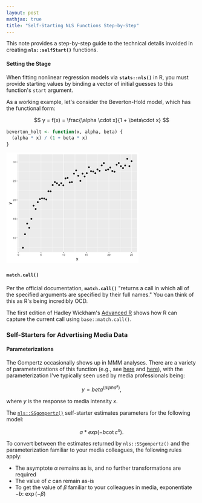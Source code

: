 ```yaml
---
layout: post
mathjax: true
title: "Self-Starting NLS Functions Step-by-Step"
---
```


This note provides a step-by-step guide to the technical details involded
in creating  **`nls::selfStart()`** functions.


#### Setting the Stage

When fitting nonlinear regression models via **`stats::nls()`** in R, you must provide
starting values by binding a vector of initial guesses to this function's
`start` argument.


As a working example, let's consider the Beverton-Hold model, which has the functional form:

$$
y = f(x) = \frac{\alpha \cdot x}{1 + \beta\cdot x}
$$


```r
beverton_holt <- function(x, alpha, beta) {
  (alpha * x) / (1 + beta * x)
}
```


<img src="/assets/observed-data.png" width="350" alt="Simulated Beverton-Holt data">


#### `match.call()`

Per the official documentation, **`match.call()`** "returns a call in which all
of the specified arguments are specified by their full names." You can think
of this as R's being incredibly OCD.

The first edition of Hadley Wickham's [Advanced R](http://adv-r.had.co.nz/Expressions.html#capturing-call) shows how R can capture the current
call using `base::match.call()`.


### Self-Starters for Advertising Media Data

#### Parameterizations

The Gompertz occasionally shows up in MMM analyses. There are a variety of parameterizations of
this function (e.g., see [here](https://en.wikipedia.org/wiki/Gompertz_function)
and [here](https://mathworld.wolfram.com/GompertzCurve.html)), with the parameterization I've
typically seen used by media professionals being:

$$
y = beta ^ ( alpha ^ x),
$$

where $y$ is the response to media intensity $x$.

The [`nls::SSgompertz()`](https://www.rdocumentation.org/packages/stats/versions/3.6.2/topics/SSgompertz)
self-starter estimates parameters for the following model:

$$
a*exp(-b\cot c^x).
$$

To convert between the estimates returned by `nls::SSgompertz()` and the parameterization
familiar to your media colleagues, the following rules apply:

* The asymptote $\alpha$ remains as is, and no further transformations are required
* The value of $c$ can remain as-is
* To get the value of $\beta$ familiar to your colleagues in media, exponentiate $-b$: $\exp(-\beta)$
